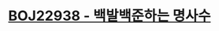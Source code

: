 # [BOJ22938 - 백발백준하는 명사수](https://www.acmicpc.net/problem/22938)
<!--tags: geom, math, pythagoras thm-->
